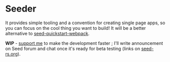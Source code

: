 # Seeder

It provides simple tooling and a convention for creating single page apps, so you can focus on the cool thing you want to build!
It will be a better alternative to [seed-quickstart-webpack](https://github.com/seed-rs/seed-quickstart-webpack).

**WIP** - [support me](https://www.patreon.com/martinkavik) to make the development faster ; I'll write announcement on Seed forum and chat once it's ready for beta testing (links on [seed-rs.org](https://seed-rs.org/)).
